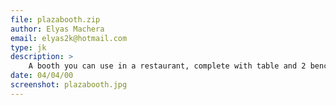 ```yaml
---
file: plazabooth.zip
author: Elyas Machera
email: elyas2k@hotmail.com
type: jk
description: >
    A booth you can use in a restaurant, complete with table and 2 benches.
date: 04/04/00
screenshot: plazabooth.jpg
---
```


